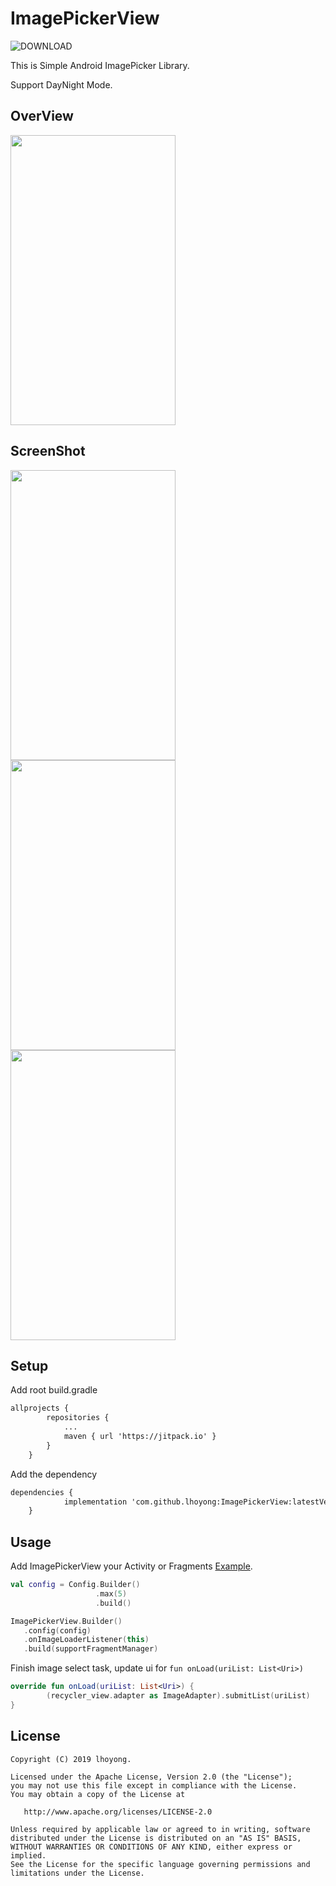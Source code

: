# ImagePickerView

![DOWNLOAD](https://jitpack.io/v/lhoyong/ImagePickerView.svg)



This is Simple Android ImagePicker Library.

Support DayNight Mode.



## OverView

<img src="https://github.com/lhoyong/ImagePickerView/blob/master/art/overview.gif" width = "264" height = "464"/>



## ScreenShot

<img src="https://github.com/lhoyong/ImagePickerView/blob/master/art/1.png?raw=true" width = "264" height = "464"/><img src="https://github.com/lhoyong/ImagePickerView/blob/master/art/2.png?raw=true" width = "264" height = "464"/><img src="https://github.com/lhoyong/ImagePickerView/blob/master/art/3.png?raw=true" width = "264" height = "464"/>

## Setup

Add root build.gradle

~~~~xml
allprojects {
		repositories {
			...
			maven { url 'https://jitpack.io' }
		}
	}
~~~~

Add the dependency

~~~~xml
dependencies {
	        implementation 'com.github.lhoyong:ImagePickerView:latestVersion'
	}
~~~~



## Usage

Add ImagePickerView your Activity or Fragments  [Example](https://github.com/lhoyong/ImagePickerView/blob/master/app/src/main/java/com/github/lhoyong/imagepickerview/MainActivity.kt).


~~~~kotlin
val config = Config.Builder()
                   .max(5)
                   .build()

ImagePickerView.Builder()
   .config(config)
   .onImageLoaderListener(this)
   .build(supportFragmentManager)
~~~~



Finish image select task, update ui for `fun onLoad(uriList: List<Uri>)` 

~~~~kotlin
override fun onLoad(uriList: List<Uri>) {
        (recycler_view.adapter as ImageAdapter).submitList(uriList)
}
~~~~



## License

	Copyright (C) 2019 lhoyong.
	
	Licensed under the Apache License, Version 2.0 (the "License");
	you may not use this file except in compliance with the License.
	You may obtain a copy of the License at
	
	   http://www.apache.org/licenses/LICENSE-2.0
	
	Unless required by applicable law or agreed to in writing, software
	distributed under the License is distributed on an "AS IS" BASIS,
	WITHOUT WARRANTIES OR CONDITIONS OF ANY KIND, either express or implied.
	See the License for the specific language governing permissions and
	limitations under the License.
